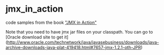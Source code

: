 jmx_in_action
=============

code samples from the book ["JMX in Action"](http://www.amazon.com/JMX-Action-Benjamin-G-Sullins/dp/1930110561/ref=sr_1_1?ie=UTF8&qid=1420242028&sr=8-1&keywords=jmx+in+action)

Note that you need to have jmx jar files on your classpath. You can go to [Oracle download site to get it] (http://www.oracle.com/technetwork/java/javasebusiness/downloads/java-archive-downloads-java-plat-419418.html#7657-jmx-1.2.1-oth-JPR)
